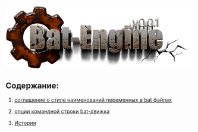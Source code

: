 ﻿
![logo](bat_engine25.png)


Содержание:
-----------

1) [соглашение о стиле наименований переменных в bat файлах](000-bat-notation.md)  
2) [опции командной строки bat-движка](001-bat-commands.md)  

1) [История](history.md)  


